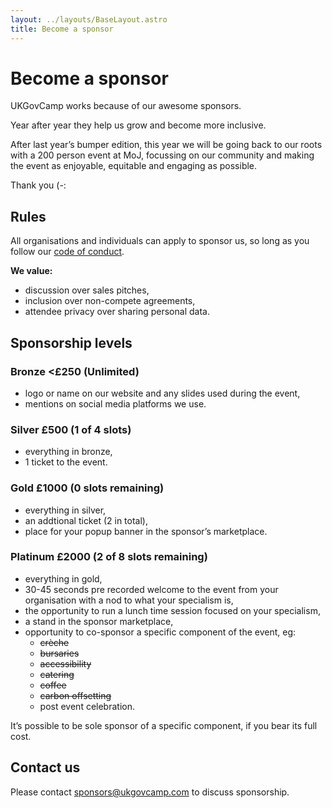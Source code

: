 ```yaml
---
layout: ../layouts/BaseLayout.astro
title: Become a sponsor
---
```

# Become a sponsor
UKGovCamp works because of our awesome sponsors.

Year after year they help us grow and become more inclusive.

After last year’s bumper edition, this year we will be going back to our roots with a 200 person event at MoJ, focussing on our community and making the event as enjoyable, equitable and engaging as possible.

Thank you (-:

## Rules
All organisations and individuals can apply to sponsor us, so long as you follow our [code of conduct](/code-of-conduct).

**We value:**
- discussion over sales pitches,
- inclusion over non-compete agreements,
- attendee privacy over sharing personal data.

## Sponsorship levels

### Bronze <£250 (Unlimited)
- logo or name on our website and any slides used during the event,
- mentions on social media platforms we use.

### Silver £500 (1 of 4 slots)
- everything in bronze,
- 1 ticket to the event.

### Gold £1000 (0 slots remaining)
- everything in silver,
- an addtional ticket (2 in total),
- place for your popup banner in the sponsor’s marketplace.

### Platinum £2000 (2 of 8 slots remaining)
- everything in gold,
- 30-45 seconds pre recorded welcome to the event from your organisation with a nod to what your specialism is,
- the opportunity to run a lunch time session focused on your specialism,
- a stand in the sponsor marketplace,
- opportunity to co-sponsor a specific component of the event, eg:
  - ~~crèche~~
  - ~~bursaries~~
  - ~~accessibility~~
  - ~~catering~~
  - ~~coffee~~
  - ~~carbon offsetting~~
  - post event celebration.

It’s possible to be sole sponsor of a specific component, if you bear its full cost.

## Contact us
Please contact sponsors@ukgovcamp.com to discuss sponsorship.
